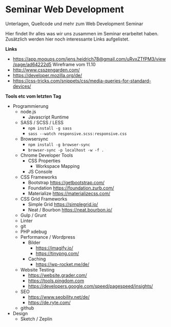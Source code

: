 # Seminar Web Development
Unterlagen, Quellcode und mehr zum Web Development Seminar

Hier findet Ihr alles was wir uns zusammen im Seminar erarbeitet haben. Zusätzlich werden hier noch interessante Links aufgelistet.

**Links**
- https://app.moqups.com/jens.heidrich78@gmail.com/uRvxZTfPM3/view/page/ad64222d5 Wireframe vom 11.10
- http://www.csszengarden.com/
- https://developer.mozilla.org/de/
- https://css-tricks.com/snippets/css/media-queries-for-standard-devices/

**Tools etc vom letzten Tag**
- Programmierung
  - node.js
    - Javascript Runtime
  - SASS / SCSS / LESS
    - `npm install -g sass`
    - `sass --watch responsive.scss:responsive.css`
  - Browsersync
    - `npm install -g browser-sync`
    - `browser-sync -p localhost -w -f .`
  - Chrome Developer Tools
    - CSS Properties
      - Workspace Mapping
    - JS Console
  - CSS Frameworks
    - Bootstrap https://getbootstrap.com/
    - Foundation https://foundation.zurb.com/
    - Materialize https://materializecss.com/
  - CSS Grid Frameworks
    - Simple Grid https://simplegrid.io/
    - Neat / Bourbon https://neat.bourbon.io/
  - Gulp / Grunt
  - Linter
  - git
  - PHP xdebug
  - Performance / Wordpress
    - Bilder
      - https://imagify.io/
      - https://tinypng.com/
    - Caching
      - https://wp-rocket.me/de/
  - Website Testing
    - https://website.grader.com/
    - https://tools.pingdom.com
    - https://developers.google.com/speed/pagespeed/insights/
  - SEO
    - https://www.seobility.net/de/
    - https://de.ryte.com/
  - github
- Design
  - Sketch / Zeplin
